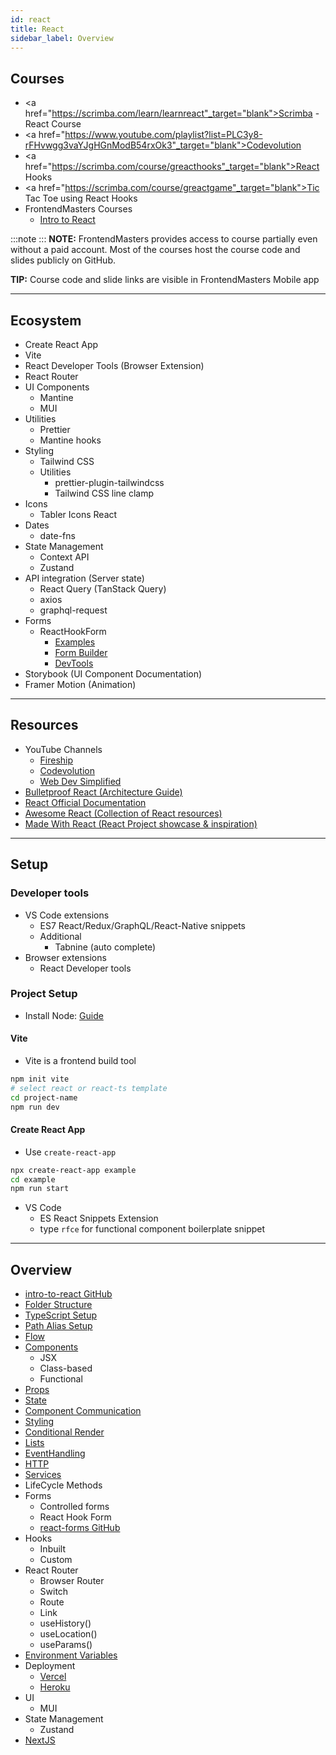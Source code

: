 ```yaml
---
id: react
title: React
sidebar_label: Overview
---
```


## Courses

- <a href="https://scrimba.com/learn/learnreact"_target="blank">Scrimba - React Course</a>
- <a href="https://www.youtube.com/playlist?list=PLC3y8-rFHvwgg3vaYJgHGnModB54rxOk3"_target="blank">Codevolution</a>
- <a href="https://scrimba.com/course/greacthooks"_target="blank">React Hooks</a>
- <a href="https://scrimba.com/course/greactgame"_target="blank">Tic Tac Toe using React Hooks</a>
- FrontendMasters Courses
  - <a href="https://btholt.github.io/complete-intro-to-react-v6/" target="blank">Intro to React</a>

:::note
:::
**NOTE:** FrontendMasters provides access to course partially even without a paid account. Most of the courses host the course code and slides publicly on GitHub.

**TIP:** Course code and slide links are visible in FrontendMasters Mobile app

---

## Ecosystem

- Create React App
- Vite
- React Developer Tools (Browser Extension)
- React Router
- UI Components
  - Mantine
  - MUI
- Utilities
  - Prettier
  - Mantine hooks
- Styling
  - Tailwind CSS
  - Utilities
    - prettier-plugin-tailwindcss
    - Tailwind CSS line clamp
- Icons
  - Tabler Icons React
- Dates
  - date-fns
- State Management
  - Context API
  - Zustand
- API integration (Server state)
  - React Query (TanStack Query)
  - axios
  - graphql-request
- Forms
  - ReactHookForm
    - <a href="https://github.com/react-hook-form/react-hook-form/tree/master/examples" target="blank">Examples</a>
    - <a href="https://react-hook-form.com/form-builder" target="blank">Form Builder</a>
    - <a href="https://react-hook-form.com/dev-tools" target="blank">DevTools</a>
- Storybook (UI Component Documentation)
- Framer Motion (Animation)

---

## Resources

- YouTube Channels
  - <a href="https://www.youtube.com/playlist?list=PL0vfts4VzfNgUUEtEjxDVfh4iocVR3qIb" _target="blank">Fireship</a>
  - <a href="https://www.youtube.com/c/Codevolution/playlists" _target="blank">Codevolution</a>
  - <a href="https://www.youtube.com/playlist?list=PLZlA0Gpn_vH_NT5zPVp18nGe_W9LqBDQK" _target="blank">Web Dev Simplified</a>
- <a href="https://github.com/alan2207/bulletproof-react" _target="blank">Bulletproof React (Architecture Guide)</a>
- <a href="https://reactjs.org" _target="blank">React Official Documentation</a>
- <a href="https://github.com/enaqx/awesome-react" _target="blank">Awesome React (Collection of React resources)</a>
- <a href="https://madewithreactjs.com/" _target="blank">Made With React (React Project showcase & inspiration)</a>

---

## Setup

### Developer tools

- VS Code extensions
  - ES7 React/Redux/GraphQL/React-Native snippets
  - Additional
    - Tabnine (auto complete)
- Browser extensions
  - React Developer tools

### Project Setup

- Install Node: [Guide](../../languages/node/node)

#### Vite

- Vite is a frontend build tool

```bash
npm init vite
# select react or react-ts template
cd project-name
npm run dev
```

#### Create React App

- Use `create-react-app`

```bash
npx create-react-app example
cd example
npm run start
```

- VS Code
  - ES React Snippets Extension
  - type `rfce` for functional component boilerplate snippet

---

## Overview

- <a href="https://github.com/Pranay-Tej/intro-to-react" target="_blank">intro-to-react GitHub</a>
- [Folder Structure](react-folder-structure)
- [TypeScript Setup](react-typescript)
- [Path Alias Setup](react-path-alias)
- [Flow](react-flow)
- [Components](react-components)
  - JSX
  - Class-based
  - Functional
- [Props](react-props)
- [State](react-state)
- [Component Communication](react-component-communication)
- [Styling](react-styling)
- [Conditional Render](react-conditional-render)
- [Lists](react-lists)
- [EventHandling](react-event-handling)
- [HTTP](react-http)
- [Services](react-services)
- LifeCycle Methods
- Forms
  - Controlled forms
  - React Hook Form
  - <a href="https://github.com/Pranay-Tej/react-forms" target="_blank">react-forms GitHub</a>
- Hooks
  - Inbuilt
  - Custom
- React Router
  - Browser Router
  - Switch
  - Route
  - Link
  - useHistory()
  - useLocation()
  - useParams()
- [Environment Variables](react-env)
- Deployment
  - [Vercel](../../deployment/vercel)
  - [Heroku](../../deployment/heroku#react)
- UI
  - MUI
- State Management
  - Zustand
- [NextJS](../next/next)
